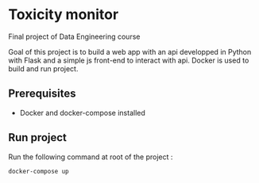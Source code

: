 # Toxicity monitor

Final project of Data Engineering course

Goal of this project is to build a web app with an api developped in Python with Flask and a simple js front-end to interact with api. Docker is used to build and run project.

## Prerequisites

- Docker and docker-compose installed

## Run project

Run the following command at root of the project :

```
docker-compose up
```
